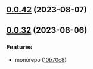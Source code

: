 ## [0.0.42](https://github.com/jingyuanhe/monorepo/compare/0.0.32...0.0.42) (2023-08-07)



## [0.0.32](https://github.com/jingyuanhe/monorepo/compare/0.0.31...0.0.32) (2023-08-06)


### Features

* monorepo ([10b70c8](https://github.com/jingyuanhe/monorepo/commit/10b70c8a3d5068d5d2405136a409af9cbd8d3bdf))



